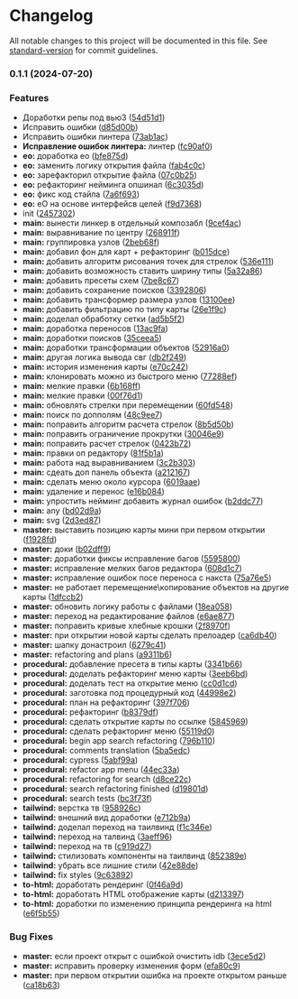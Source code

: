 # Changelog

All notable changes to this project will be documented in this file. See [standard-version](https://github.com/conventional-changelog/standard-version) for commit guidelines.

### 0.1.1 (2024-07-20)


### Features

* Доработки репы под вью3 ([54d51d1](https://github.com/kosukhin/mind-map-creator/commit/54d51d185e3311ca1696dfb508428891e47e4f44))
* Исправить ошибки ([d85d00b](https://github.com/kosukhin/mind-map-creator/commit/d85d00b5f639ec35b2c161bb29bada58a9885779))
* Исправить ошибки линтера ([73ab1ac](https://github.com/kosukhin/mind-map-creator/commit/73ab1ac6d730a4009aec58a6753a961529d568e7))
* **Исправление ошибок линтера:** линтер ([fc90af0](https://github.com/kosukhin/mind-map-creator/commit/fc90af0ba3d4e8a5d64920410e4fc460276f73d7))
* **eo:** доработка ео ([bfe875d](https://github.com/kosukhin/mind-map-creator/commit/bfe875df35b1f4d0b700140db49874d03194fddf))
* **eo:** заменить логику открытия файла ([fab4c0c](https://github.com/kosukhin/mind-map-creator/commit/fab4c0c1e9d90e5626439a8aa7641e245e7af60b))
* **eo:** зарефакторил открытие файла ([07c0b25](https://github.com/kosukhin/mind-map-creator/commit/07c0b25b61124a8ecf5ffc4c57fae217d7b32f72))
* **eo:** рефакторинг нейминга опшинал ([6c3035d](https://github.com/kosukhin/mind-map-creator/commit/6c3035d921ca6ce9617810348cd5b031955f326c))
* **eo:** фикс код стайла ([7a6f693](https://github.com/kosukhin/mind-map-creator/commit/7a6f693ddd410cdc91b03fb38ca736bfc6af133b))
* **eo:** eO на основе интерфейсв целей ([f9d7368](https://github.com/kosukhin/mind-map-creator/commit/f9d736813846d9ed235b7aee0959a85eb9f8613e))
* init ([2457302](https://github.com/kosukhin/mind-map-creator/commit/2457302e9fad0654ef18aa0e7e2e9ae5a704ae4a))
* **main:** вынести линкер в отдельный композабл ([9cef4ac](https://github.com/kosukhin/mind-map-creator/commit/9cef4ac26d484c2a953a6a0ed118effb8b540654))
* **main:** выравнивание по центру ([268911f](https://github.com/kosukhin/mind-map-creator/commit/268911f6fe0cb57f4f3cb46830d9894322b12dec))
* **main:** группировка узлов ([2beb68f](https://github.com/kosukhin/mind-map-creator/commit/2beb68f254c6124c31e1f1248e15a9026c1fb6d6))
* **main:** добавил фон для карт + рефакторинг ([b015dce](https://github.com/kosukhin/mind-map-creator/commit/b015dce9db9eb3de291eb24e0c94d16b3cd1e741))
* **main:** добавить  алгоритм рисования точек для стрелок ([536e111](https://github.com/kosukhin/mind-map-creator/commit/536e111fb5502aa6eadf8ac6cca87d689f036e4d))
* **main:** добавить возможность ставить ширину типы ([5a32a86](https://github.com/kosukhin/mind-map-creator/commit/5a32a86bdbc9f7603a31406706cfad94c2db7988))
* **main:** добавить пресеты схем ([7be8c67](https://github.com/kosukhin/mind-map-creator/commit/7be8c674c50686dba98255abb6ca915fc20893dc))
* **main:** добавить сохранение поисков ([3392806](https://github.com/kosukhin/mind-map-creator/commit/3392806903da5a230c23102c56ea5a98f7c0ca57))
* **main:** добавить трансформер размера узлов ([13100ee](https://github.com/kosukhin/mind-map-creator/commit/13100eea22ace16ed9d93633a5264fbee58ac2d0))
* **main:** добавить фильтрацию по типу карты ([26e1f9c](https://github.com/kosukhin/mind-map-creator/commit/26e1f9c76ab565920ac5dbd9fba767f7d05ae1aa))
* **main:** доделал обработку сетки ([ad5b5f2](https://github.com/kosukhin/mind-map-creator/commit/ad5b5f20e85185b91a206f5ef761d3e9ebe07047))
* **main:** доработка переносов ([13ac9fa](https://github.com/kosukhin/mind-map-creator/commit/13ac9fa46c5b1cbdc832a463647bbd87d9c61537))
* **main:** доработки поисков ([35ceea5](https://github.com/kosukhin/mind-map-creator/commit/35ceea59782d5f591b5529aeb1e36baab1be6e56))
* **main:** доработки трансформации объектов ([52916a0](https://github.com/kosukhin/mind-map-creator/commit/52916a02652efcce7f9de21f32597259d8a6f2bd))
* **main:** другая логика вывода свг ([db2f249](https://github.com/kosukhin/mind-map-creator/commit/db2f24948b8b3c87bda85f27fb65c21e4ce077bd))
* **main:** история изменения карты ([e70c242](https://github.com/kosukhin/mind-map-creator/commit/e70c2427770d4621125bca6f697e4e3183811f5f))
* **main:** клонировать можно из быстрого меню ([77288ef](https://github.com/kosukhin/mind-map-creator/commit/77288efedbd9b40afe1895e00e4ffeff1561e86a))
* **main:** мелкие правки ([6b168ff](https://github.com/kosukhin/mind-map-creator/commit/6b168ffe3e0f6354639de8daab50f48194aab211))
* **main:** мелкие правки ([00f76d1](https://github.com/kosukhin/mind-map-creator/commit/00f76d1447b1c802609e3cfb427b325c345e7955))
* **main:** обновлять стрелки при перемещении ([60fd548](https://github.com/kosukhin/mind-map-creator/commit/60fd548ccc8a88e93bbebd9ef79830d865dd2d3b))
* **main:** поиск по допполям ([48c9ee7](https://github.com/kosukhin/mind-map-creator/commit/48c9ee7743481f44abc1ad5142b00b110b8a29dc))
* **main:** поправить алгоритм расчета стрелок ([8b5d50b](https://github.com/kosukhin/mind-map-creator/commit/8b5d50ba5d3d914a21eaca8c3a9a5427f7d154c9))
* **main:** поправить ограничение прокрутки ([30046e9](https://github.com/kosukhin/mind-map-creator/commit/30046e9c5cbde5bbfe20748e7753319e6f1ca2de))
* **main:** поправить расчет стрелок ([0423b72](https://github.com/kosukhin/mind-map-creator/commit/0423b72fef3ed09ec451125668a5bcfe3b1b5894))
* **main:** правки оп редактору ([81f5b1a](https://github.com/kosukhin/mind-map-creator/commit/81f5b1a088561fa91882cb0d1cfe9a653458771b))
* **main:** работа над выравниванием ([3c2b303](https://github.com/kosukhin/mind-map-creator/commit/3c2b303d80ded4e2a1001968b847cee305748744))
* **main:** сдеать доп панель объекта ([a212167](https://github.com/kosukhin/mind-map-creator/commit/a212167843fa78864a7bca03d79ffaa4202d5dd9))
* **main:** сделать меню около курсора ([6019aae](https://github.com/kosukhin/mind-map-creator/commit/6019aae2a85a31696e868af5d10d9493aee8e920))
* **main:** удаление и перенос ([e16b084](https://github.com/kosukhin/mind-map-creator/commit/e16b08496449d6b80f0e94560ee3b7e6cb5f618f))
* **main:** упростить нейминг добавить журнал ошибок ([b2ddc77](https://github.com/kosukhin/mind-map-creator/commit/b2ddc776b13fcb9088d14fd16595f2d2b7e1fde4))
* **main:** any ([bd02d9a](https://github.com/kosukhin/mind-map-creator/commit/bd02d9a4ce8f1589cab2772219957abb22b172b1))
* **main:** svg ([2d3ed87](https://github.com/kosukhin/mind-map-creator/commit/2d3ed87cf71149fce89669e8100d1e9341fdc0de))
* **master:** выставить позицию карты мини при первом открытии ([f1928fd](https://github.com/kosukhin/mind-map-creator/commit/f1928fd1248e1572e4aee939c8d80876f59f662e))
* **master:** доки ([b02dff9](https://github.com/kosukhin/mind-map-creator/commit/b02dff93d1da410f2d3f41d242ee62f48567e67f))
* **master:** доработки фиксы исправление багов ([5595800](https://github.com/kosukhin/mind-map-creator/commit/55958001586a7c1b8106dcad1f6e1ac7bbecd69e))
* **master:** исправление мелких багов редактора ([608d1c7](https://github.com/kosukhin/mind-map-creator/commit/608d1c79bf9982984c50a395da1842ee84389e5b))
* **master:** исправление ошибок посе переноса с накста ([75a76e5](https://github.com/kosukhin/mind-map-creator/commit/75a76e592f9e97e29f29721e2a8524c0279f7d40))
* **master:** не работает перемещение\копирование объектов на другие карты ([1dfccb2](https://github.com/kosukhin/mind-map-creator/commit/1dfccb234b45c7bdf917a73a8645ce5ff1e9c5a1))
* **master:** обновить логику работы с файлами ([18ea058](https://github.com/kosukhin/mind-map-creator/commit/18ea058c7b254fece7dfb321664cc57d4ac5160b))
* **master:** переход на редактирование файлов ([e6ae877](https://github.com/kosukhin/mind-map-creator/commit/e6ae8778a3a7a82dd82752a9beeb6826a197bdfb))
* **master:** поправить кривые хлебные крошки ([2f8970f](https://github.com/kosukhin/mind-map-creator/commit/2f8970fc30bd66f4683f7dbb7505b400d63a57d8))
* **master:** при открытии новой карты сделать прелоадер ([ca6db40](https://github.com/kosukhin/mind-map-creator/commit/ca6db400637866ace34e84ab55d2ccb7461cc3e8))
* **master:** шапку донастроил ([6279c41](https://github.com/kosukhin/mind-map-creator/commit/6279c41997aa1d24f30c5fe4690ff409eefeea47))
* **master:** refactoring and plans ([a9311b6](https://github.com/kosukhin/mind-map-creator/commit/a9311b643a2694aea2e118eeef621c7367e7d671))
* **procedural:** добавление пресета в типы карты ([3341b66](https://github.com/kosukhin/mind-map-creator/commit/3341b66e1d5c67ec6e7c40c688073aeeeb8ce470))
* **procedural:** доделать рефакторинг меню карты ([3eeb6bd](https://github.com/kosukhin/mind-map-creator/commit/3eeb6bd30b070354b56831f54b165de983c633ea))
* **procedural:** доделать тест на открытие меню ([cc0d1cd](https://github.com/kosukhin/mind-map-creator/commit/cc0d1cd5bc62a9db73191de6b2abbf021b263980))
* **procedural:** заготовка под процедурный код ([44998e2](https://github.com/kosukhin/mind-map-creator/commit/44998e2a7d21ca6410eaea0cbb1cdbe9d55416eb))
* **procedural:** план на рефакторинг ([397f706](https://github.com/kosukhin/mind-map-creator/commit/397f70699555a04915f1ef0471c6065552137728))
* **procedural:** рефакторинг ([b8379df](https://github.com/kosukhin/mind-map-creator/commit/b8379df36c708e100919aa16c09ab610585daffe))
* **procedural:** сделать открытие карты по ссылке ([5845969](https://github.com/kosukhin/mind-map-creator/commit/58459695081fc4ab6da2dce60c3860feac3e3467))
* **procedural:** сделать рефакторинг меню ([55119d0](https://github.com/kosukhin/mind-map-creator/commit/55119d063fd41a56a3ea8a4a679c7a1c9aa74935))
* **procedural:** begin app search refactoring ([796b110](https://github.com/kosukhin/mind-map-creator/commit/796b1100213c8572f636cb200cc1ef7700d4f5e2))
* **procedural:** comments translation ([5ba5edc](https://github.com/kosukhin/mind-map-creator/commit/5ba5edc9614da01432d4624310a9f49e3247438d))
* **procedural:** cypress ([5abf99a](https://github.com/kosukhin/mind-map-creator/commit/5abf99af61019e26b2ddbe26b7b2215b205921cc))
* **procedural:** refactor app menu ([44ec33a](https://github.com/kosukhin/mind-map-creator/commit/44ec33a6b9fc9226446af1bbe9a027119bd7da7b))
* **procedural:** refactoring for search ([d8ce22c](https://github.com/kosukhin/mind-map-creator/commit/d8ce22cd2c186f02b06ba99d41956db1da660fc4))
* **procedural:** search refactoring finished ([d19801d](https://github.com/kosukhin/mind-map-creator/commit/d19801dc11457bac357c8ad7f921dd8d462493b7))
* **procedural:** search tests ([bc3f73f](https://github.com/kosukhin/mind-map-creator/commit/bc3f73f605c337431728daf8e8c0944604eecce1))
* **tailwind:** верстка тв ([958926c](https://github.com/kosukhin/mind-map-creator/commit/958926c982bd742b63dfc6fbcf56444dd45d7aec))
* **tailwind:** внешний вид доработки ([e712b9a](https://github.com/kosukhin/mind-map-creator/commit/e712b9a7a5c48afed0e665f3c8d45e85c2156bc7))
* **tailwind:** доделал переход на таилвинд ([f1c346e](https://github.com/kosukhin/mind-map-creator/commit/f1c346e59ed08602541ce8487f96de49aee79293))
* **tailwind:** переход на талвинд ([3aeff96](https://github.com/kosukhin/mind-map-creator/commit/3aeff96dc879e94ada269ec2ec1bf0c45a4066d8))
* **tailwind:** переход на тв ([c919d27](https://github.com/kosukhin/mind-map-creator/commit/c919d27513f1bfb4c24dff1e5606d87913797536))
* **tailwind:** стилизовать компоненты на таилвинд ([852389e](https://github.com/kosukhin/mind-map-creator/commit/852389e0ce0fa460b37b547626800c062b939d66))
* **tailwind:** убрать все лишние стили ([42e88de](https://github.com/kosukhin/mind-map-creator/commit/42e88de2a18ef069767bb339d4d6faf167e8f7dc))
* **tailwind:** fix styles ([9c63892](https://github.com/kosukhin/mind-map-creator/commit/9c63892699226b4841a1c3e5b51f8c4e4779d474))
* **to-html:** доработать рендеринг ([0f46a9d](https://github.com/kosukhin/mind-map-creator/commit/0f46a9de105e627778c0e575b17e6a7e3aa965fc))
* **to-html:** доработать HTML отображение карты ([d213397](https://github.com/kosukhin/mind-map-creator/commit/d213397906ce1f0913afb59690047ad8f9922703))
* **to-html:** доработки по изменению принципа рендеринга на html ([e6f5b55](https://github.com/kosukhin/mind-map-creator/commit/e6f5b55b19aaebbf7447b76cb6ffe3119e5b1e21))


### Bug Fixes

* **master:** если проект открыт с ошибкой очистить idb ([3ece5d2](https://github.com/kosukhin/mind-map-creator/commit/3ece5d24cabbb6f7c46a9de1c6cc1229b11e17e1))
* **master:** исправить проверку изменения форм ([efa80c9](https://github.com/kosukhin/mind-map-creator/commit/efa80c959ffd7560ad4342a64830f8ca87b46d76))
* **master:** при первом открытии ошибка на проекте открытом раньше ([ca18b63](https://github.com/kosukhin/mind-map-creator/commit/ca18b631db92a1ce6493d3b5c213ff18dabe1ac3))
